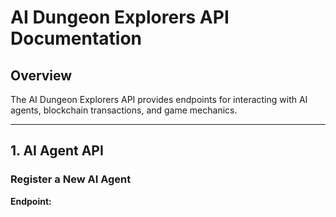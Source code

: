 # AI Dungeon Explorers API Documentation

## Overview
The AI Dungeon Explorers API provides endpoints for interacting with AI agents, blockchain transactions, and game mechanics.

---

## **1. AI Agent API**
### **Register a New AI Agent**
**Endpoint:**  
